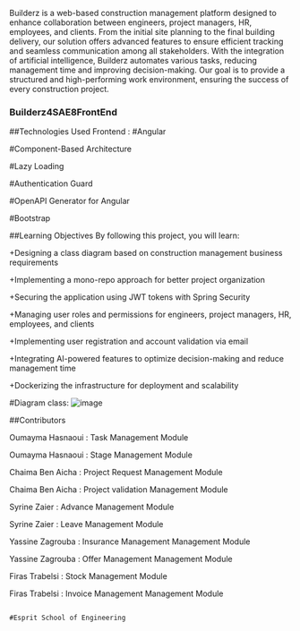 Builderz is a web-based construction management platform designed to enhance collaboration between engineers, project managers, HR, employees, and clients. From the initial site planning to the final building delivery, our solution offers advanced features to ensure efficient tracking and seamless communication among all stakeholders. With the integration of artificial intelligence, Builderz automates various tasks, reducing management time and improving decision-making. Our goal is to provide a structured and high-performing work environment, ensuring the success of every construction project.
### Builderz4SAE8FrontEnd ##

##Technologies Used
Frontend :
  #Angular
  
  #Component-Based Architecture
  
  #Lazy Loading
  
  #Authentication Guard

  #OpenAPI Generator for Angular
  
  #Bootstrap


##Learning Objectives
By following this project, you will learn:

  +Designing a class diagram based on construction management business requirements
  
  +Implementing a mono-repo approach for better project organization
  
  +Securing the application using JWT tokens with Spring Security
  
  +Managing user roles and permissions for engineers, project managers, HR, employees, and clients
  
  +Implementing user registration and account validation via email
  
  +Integrating AI-powered features to optimize decision-making and reduce management time
  
  +Dockerizing the infrastructure for deployment and scalability


#Diagram class:
![image](https://github.com/user-attachments/assets/3138d325-fb87-40fd-b104-dcff3d8199b0)







##Contributors

Oumayma Hasnaoui : Task Management Module 

Oumayma Hasnaoui : Stage Management Module 

Chaima Ben Aicha : Project Request Management Module 

Chaima Ben Aicha : Project validation Management Module 

Syrine Zaier     : Advance Management Module 

Syrine Zaier     : Leave Management Module 

Yassine Zagrouba : Insurance Management Management Module 

Yassine Zagrouba : Offer Management Management Module 

Firas Trabelsi   : Stock Management Module 

Firas Trabelsi   : Invoice Management Management Module 













                                                                                                                                                                                      #Esprit School of Engineering


